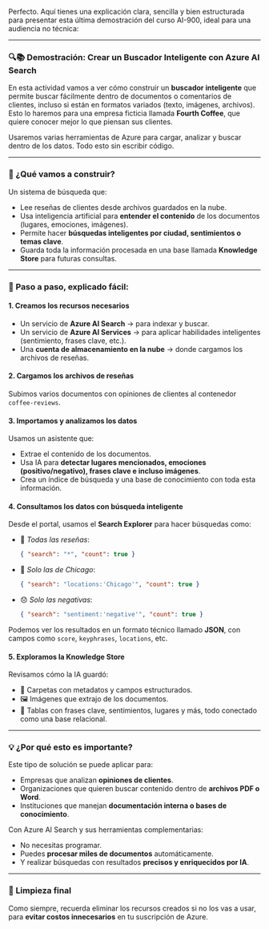 Perfecto. Aquí tienes una explicación clara, sencilla y bien estructurada para presentar esta última demostración del curso AI-900, ideal para una audiencia no técnica:

---

### 🔍📚 **Demostración: Crear un Buscador Inteligente con Azure AI Search**

En esta actividad vamos a ver cómo construir un **buscador inteligente** que permite buscar fácilmente dentro de documentos o comentarios de clientes, incluso si están en formatos variados (texto, imágenes, archivos). Esto lo haremos para una empresa ficticia llamada **Fourth Coffee**, que quiere conocer mejor lo que piensan sus clientes.

Usaremos varias herramientas de Azure para cargar, analizar y buscar dentro de los datos. Todo esto sin escribir código.

---

### 🧱 ¿Qué vamos a construir?

Un sistema de búsqueda que:

* Lee reseñas de clientes desde archivos guardados en la nube.
* Usa inteligencia artificial para **entender el contenido** de los documentos (lugares, emociones, imágenes).
* Permite hacer **búsquedas inteligentes por ciudad, sentimientos o temas clave**.
* Guarda toda la información procesada en una base llamada **Knowledge Store** para futuras consultas.

---

### 🔄 Paso a paso, explicado fácil:

#### 1. **Creamos los recursos necesarios**

* Un servicio de **Azure AI Search** → para indexar y buscar.
* Un servicio de **Azure AI Services** → para aplicar habilidades inteligentes (sentimiento, frases clave, etc.).
* Una **cuenta de almacenamiento en la nube** → donde cargamos los archivos de reseñas.

#### 2. **Cargamos los archivos de reseñas**

Subimos varios documentos con opiniones de clientes al contenedor `coffee-reviews`.

#### 3. **Importamos y analizamos los datos**

Usamos un asistente que:

* Extrae el contenido de los documentos.
* Usa IA para **detectar lugares mencionados, emociones (positivo/negativo), frases clave e incluso imágenes**.
* Crea un índice de búsqueda y una base de conocimiento con toda esta información.

#### 4. **Consultamos los datos con búsqueda inteligente**

Desde el portal, usamos el **Search Explorer** para hacer búsquedas como:

* 🔎 *Todas las reseñas*:

  ```json
  { "search": "*", "count": true }
  ```
* 📍 *Solo las de Chicago*:

  ```json
  { "search": "locations:'Chicago'", "count": true }
  ```
* 😞 *Solo las negativas*:

  ```json
  { "search": "sentiment:'negative'", "count": true }
  ```

Podemos ver los resultados en un formato técnico llamado **JSON**, con campos como `score`, `keyphrases`, `locations`, etc.

#### 5. **Exploramos la Knowledge Store**

Revisamos cómo la IA guardó:

* 📁 Carpetas con metadatos y campos estructurados.
* 🖼️ Imágenes que extrajo de los documentos.
* 🧾 Tablas con frases clave, sentimientos, lugares y más, todo conectado como una base relacional.

---

### 💡 ¿Por qué esto es importante?

Este tipo de solución se puede aplicar para:

* Empresas que analizan **opiniones de clientes**.
* Organizaciones que quieren buscar contenido dentro de **archivos PDF o Word**.
* Instituciones que manejan **documentación interna o bases de conocimiento**.

Con Azure AI Search y sus herramientas complementarias:

* No necesitas programar.
* Puedes **procesar miles de documentos** automáticamente.
* Y realizar búsquedas con resultados **precisos y enriquecidos por IA**.

---

### 🧹 Limpieza final

Como siempre, recuerda eliminar los recursos creados si no los vas a usar, para **evitar costos innecesarios** en tu suscripción de Azure.

